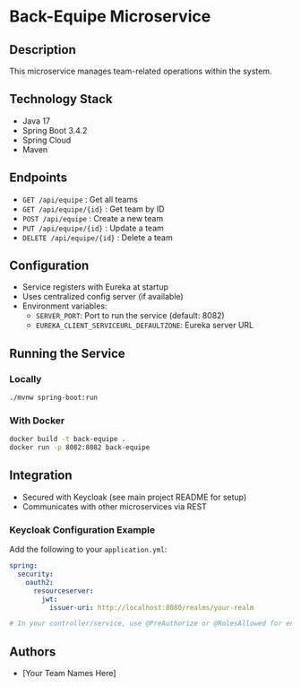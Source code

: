 # Back-Equipe Microservice

## Description
This microservice manages team-related operations within the system.

## Technology Stack
- Java 17
- Spring Boot 3.4.2
- Spring Cloud
- Maven

## Endpoints
- `GET /api/equipe` : Get all teams
- `GET /api/equipe/{id}` : Get team by ID
- `POST /api/equipe` : Create a new team
- `PUT /api/equipe/{id}` : Update a team
- `DELETE /api/equipe/{id}` : Delete a team

## Configuration
- Service registers with Eureka at startup
- Uses centralized config server (if available)
- Environment variables:
  - `SERVER_PORT`: Port to run the service (default: 8082)
  - `EUREKA_CLIENT_SERVICEURL_DEFAULTZONE`: Eureka server URL

## Running the Service
### Locally
```bash
./mvnw spring-boot:run
```

### With Docker
```bash
docker build -t back-equipe .
docker run -p 8082:8082 back-equipe
```

## Integration
- Secured with Keycloak (see main project README for setup)
- Communicates with other microservices via REST

### Keycloak Configuration Example
Add the following to your `application.yml`:

```yaml
spring:
  security:
    oauth2:
      resourceserver:
        jwt:
          issuer-uri: http://localhost:8080/realms/your-realm

# In your controller/service, use @PreAuthorize or @RolesAllowed for endpoint protection.
```

## Authors
- [Your Team Names Here]
